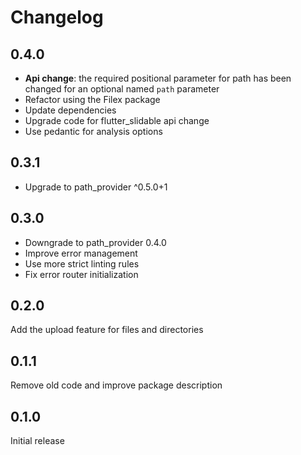 # Changelog

## 0.4.0

- **Api change**: the required positional parameter for path has been changed for an optional named `path` parameter
- Refactor using the Filex package
- Update dependencies
- Upgrade code for flutter_slidable api change
- Use pedantic for analysis options

## 0.3.1

- Upgrade to path_provider ^0.5.0+1

## 0.3.0

- Downgrade to path_provider 0.4.0
- Improve error management
- Use more strict linting rules
- Fix error router initialization

## 0.2.0

Add the upload feature for files and directories

## 0.1.1

Remove old code and improve package description

## 0.1.0

Initial release